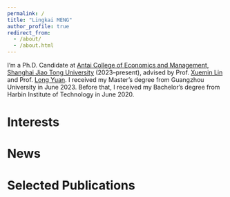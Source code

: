 ```yaml
---
permalink: /
title: "Lingkai MENG"
author_profile: true
redirect_from: 
  - /about/
  - /about.html
---
```


I’m a Ph.D. Candidate at [Antai College of Economics and Management, Shanghai Jiao Tong University](https://www.acem.sjtu.edu.cn/) (2023–present), advised by Prof. [Xuemin Lin](https://scholar.google.com/citations?user=j6rglkYAAAAJ&hl=en) and Prof. [Long Yuan](https://longyuancn.github.io/). I received my Master’s degree from Guangzhou University in June 2023. Before that, I received my Bachelor’s degree from Harbin Institute of Technology in June 2020.

Interests
======

News
======

Selected Publications
======
